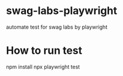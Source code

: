 # swag-labs-playwright
automate test for swag labs by playwright

# How to run test
npm install
npx playwright test

